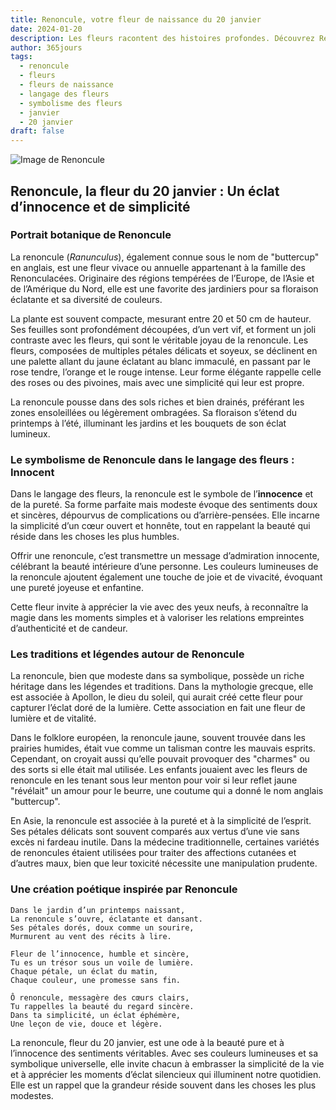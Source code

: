```yaml
---
title: Renoncule, votre fleur de naissance du 20 janvier
date: 2024-01-20
description: Les fleurs racontent des histoires profondes. Découvrez Renoncule, votre fleur de naissance du 20 janvier, ses symboles et récits fascinants. Plongez dans sa signification et son langage unique dans l'art floral.
author: 365jours
tags:
  - renoncule
  - fleurs
  - fleurs de naissance
  - langage des fleurs
  - symbolisme des fleurs
  - janvier
  - 20 janvier
draft: false
---
```



![Image de Renoncule](https://cdn.pixabay.com/photo/2022/03/27/10/45/lesser-celandine-7094719_1280.jpg#center)


## Renoncule, la fleur du 20 janvier : Un éclat d’innocence et de simplicité

### Portrait botanique de Renoncule

La renoncule (_Ranunculus_), également connue sous le nom de "buttercup" en anglais, est une fleur vivace ou annuelle appartenant à la famille des Renonculacées. Originaire des régions tempérées de l’Europe, de l’Asie et de l’Amérique du Nord, elle est une favorite des jardiniers pour sa floraison éclatante et sa diversité de couleurs.

La plante est souvent compacte, mesurant entre 20 et 50 cm de hauteur. Ses feuilles sont profondément découpées, d’un vert vif, et forment un joli contraste avec les fleurs, qui sont le véritable joyau de la renoncule. Les fleurs, composées de multiples pétales délicats et soyeux, se déclinent en une palette allant du jaune éclatant au blanc immaculé, en passant par le rose tendre, l’orange et le rouge intense. Leur forme élégante rappelle celle des roses ou des pivoines, mais avec une simplicité qui leur est propre.

La renoncule pousse dans des sols riches et bien drainés, préférant les zones ensoleillées ou légèrement ombragées. Sa floraison s’étend du printemps à l’été, illuminant les jardins et les bouquets de son éclat lumineux.

### Le symbolisme de Renoncule dans le langage des fleurs : Innocent

Dans le langage des fleurs, la renoncule est le symbole de l’**innocence** et de la pureté. Sa forme parfaite mais modeste évoque des sentiments doux et sincères, dépourvus de complications ou d’arrière-pensées. Elle incarne la simplicité d’un cœur ouvert et honnête, tout en rappelant la beauté qui réside dans les choses les plus humbles.

Offrir une renoncule, c’est transmettre un message d’admiration innocente, célébrant la beauté intérieure d’une personne. Les couleurs lumineuses de la renoncule ajoutent également une touche de joie et de vivacité, évoquant une pureté joyeuse et enfantine.

Cette fleur invite à apprécier la vie avec des yeux neufs, à reconnaître la magie dans les moments simples et à valoriser les relations empreintes d’authenticité et de candeur.

### Les traditions et légendes autour de Renoncule

La renoncule, bien que modeste dans sa symbolique, possède un riche héritage dans les légendes et traditions. Dans la mythologie grecque, elle est associée à Apollon, le dieu du soleil, qui aurait créé cette fleur pour capturer l’éclat doré de la lumière. Cette association en fait une fleur de lumière et de vitalité.

Dans le folklore européen, la renoncule jaune, souvent trouvée dans les prairies humides, était vue comme un talisman contre les mauvais esprits. Cependant, on croyait aussi qu’elle pouvait provoquer des "charmes" ou des sorts si elle était mal utilisée. Les enfants jouaient avec les fleurs de renoncule en les tenant sous leur menton pour voir si leur reflet jaune "révélait" un amour pour le beurre, une coutume qui a donné le nom anglais "buttercup".

En Asie, la renoncule est associée à la pureté et à la simplicité de l’esprit. Ses pétales délicats sont souvent comparés aux vertus d’une vie sans excès ni fardeau inutile. Dans la médecine traditionnelle, certaines variétés de renoncules étaient utilisées pour traiter des affections cutanées et d’autres maux, bien que leur toxicité nécessite une manipulation prudente.

### Une création poétique inspirée par Renoncule

```
Dans le jardin d’un printemps naissant,  
La renoncule s’ouvre, éclatante et dansant.  
Ses pétales dorés, doux comme un sourire,  
Murmurent au vent des récits à lire.  

Fleur de l’innocence, humble et sincère,  
Tu es un trésor sous un voile de lumière.  
Chaque pétale, un éclat du matin,  
Chaque couleur, une promesse sans fin.  

Ô renoncule, messagère des cœurs clairs,  
Tu rappelles la beauté du regard sincère.  
Dans ta simplicité, un éclat éphémère,  
Une leçon de vie, douce et légère.  
```

La renoncule, fleur du 20 janvier, est une ode à la beauté pure et à l’innocence des sentiments véritables. Avec ses couleurs lumineuses et sa symbolique universelle, elle invite chacun à embrasser la simplicité de la vie et à apprécier les moments d’éclat silencieux qui illuminent notre quotidien. Elle est un rappel que la grandeur réside souvent dans les choses les plus modestes.

